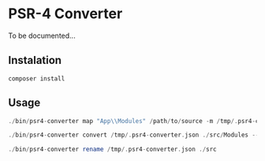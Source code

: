 # PSR-4 Converter

To be documented...

## Instalation
`composer install`

## Usage
```php
./bin/psr4-converter map "App\\Modules" /path/to/source -m /tmp/.psr4-converter.json --append-namespace --underscore-conversion

./bin/psr4-converter convert /tmp/.psr4-converter.json ./src/Modules --ignore-vendor-path --create-aliases

./bin/psr4-converter rename /tmp/.psr4-converter.json ./src
```